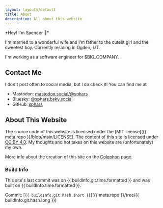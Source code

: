```yaml
---
layout: layouts/default
title: About
description: All about this website
---
```


*Hey! I'm Spencer 👋*️

I'm married to a wonderful wife and I'm father to the cutest girl and the sweetest boy. Currently residing in Ogden, UT.

I'm working as a software engineer for $BIG_COMPANY.

## Contact Me

I don't post often to social media, but I do check it! You can find me at

- Mastodon: [mastodon.social/@sphars]({{meta.social.mastodon}})
- Bluesky: [@sphars.bsky.social]({{meta.social.bluesky}})
- GitHub: [sphars]({{meta.social.github}})

## About This Website

The source code of this website is licensed under the [MIT license]({{ meta.repo }}/blob/main/LICENSE). The content of this site is licensed under [CC BY 4.0](https://creativecommons.org/licenses/by/4.0/). My thoughts and hot takes on this website are (unfortunately) my own.

More info about the creation of this site on the [Colophon](/colophon) page.

### Build Info

This site's last commit was on {{ buildInfo.git.time.formatted }} and was built on {{ buildInfo.time.formatted }}.

Commit: [`{{ buildInfo.git.hash.short }}`]({{ meta.repo }}/tree/{{ buildInfo.git.hash.long }})
